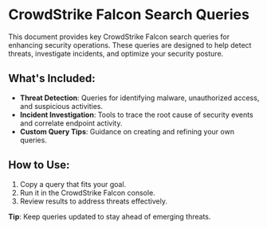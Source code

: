 # CrowdStrike Falcon Search Queries

This document provides key CrowdStrike Falcon search queries for enhancing security operations. These queries are designed to help detect threats, investigate incidents, and optimize your security posture.

## What's Included:
- **Threat Detection**: Queries for identifying malware, unauthorized access, and suspicious activities.
- **Incident Investigation**: Tools to trace the root cause of security events and correlate endpoint activity.
- **Custom Query Tips**: Guidance on creating and refining your own queries.

## How to Use:
1. Copy a query that fits your goal.
2. Run it in the CrowdStrike Falcon console.
3. Review results to address threats effectively.

**Tip**: Keep queries updated to stay ahead of emerging threats.
